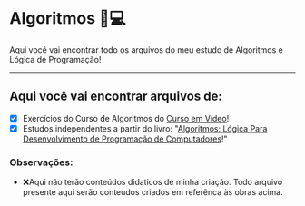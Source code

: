 # Algoritmos :vulcan_salute::computer:
Aqui você vai encontrar todo os arquivos do meu estudo de Algoritmos e Lógica de Programação!

---
## Aqui você vai encontrar arquivos de:
- [x] Exercícios do Curso de Algoritmos do [Curso em Vídeo](https://www.cursoemvideo.com/curso/curso-de-algoritmo)!
- [x] Estudos independentes a partir do livro: "[Algoritmos: Lógica Para Desenvolvimento de Programação de Computadores](https://www.amazon.com.br/Algoritmos-Desenvolvimento-Programa%C3%A7%C3%A3o-Computadores-Atualizada/dp/8536531452)!"

### Observações:
 - :x:Aqui não terão conteúdos didaticos de minha criação. Todo arquivo presente aqui serão conteudos criados em referênca às obras acima.


